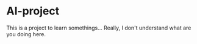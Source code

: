 # AI-project

This is a project to learn somethings... 
Really, I don't understand what are you doing here.
